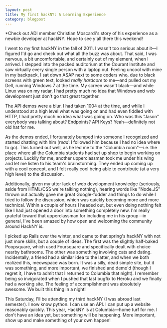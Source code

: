 ```yaml
---
layout: post
title: My first hackNY: A Learning Experience
category: blogpost
---
```

*Check out ADI member Christian Moscardi's story of his experience as a newbie
developer at hackNY. Hope to see y'all there this weekend!

I went to my first hackNY in the fall of 2011. I wasn't too serious about
it&mdash;I figured I'd go and check out what all the buzz was about. That said,
I was nervous, a bit uncomfortable, and certainly out of my element, when I
arrived. I stepped into the packed auditorium at the Courant Institute and saw
virtually every single person with a laptop out. Feeling uncool with mine in my
backpack, I sat down ASAP next to some coders who, due to black screens with
green text, looked *really hardcore* to me&mdash;and pulled out my Dell,
running Windows 7 at the time. My screen wasn't black&mdash;and while Linux was
on my radar, I had pretty much no idea that Windows and web development just
don't go that great together.

The API demos were a blur. I had taken 1004 at the time, and while I understood
at a high level what was going on and had even fiddled with HTTP, I had pretty
much no idea what was going on. Who was this "Jason" everybody was talking
about? Endpoints? API Keys? Yeah&mdash;definitely not old hat for me.

As the demos ended, I fortunately bumped into someone I recognized and started
chatting with him (*read*: I followed him because I had no idea where to go).
This turned out well, as he led me to the "Columbia room"&mdash;i.e. the place
where all the Columbia students had set up shop to begin working on projects.
Luckily for me, another upperclassman took me under his wing and let me listen
to his team's brainstorming. They ended up coming up with a cool concept, and I
felt really cool being able to contribute (at a very high level) to the
discussion.

Additionally, given my utter lack of web development knowledge (seriously,
aside from HTML/CSS we're talking nothing), hearing words like "Node.JS" thrown
out actually gave me great Google-fodder and things to do while I tried
to follow the discussion, which was quickly becoming more and more technical.
Within a couple of hours I headed out, but even doing nothing felt like I had
just opened a door into something completely new. I'm really grateful toward
that upperclassman for including me in his group&mdash;in general, I've been
amazed by how open and welcoming the community around HackNY is.

I picked up Rails over the winter, and came to that spring's hackNY with not
just more skills, but a couple of ideas. The first was the slightly half-baked
Poopsquare, which used Foursquare and specifically dealt with choice nearby
bathrooms. The other was something involving cats and dating. Incidentally, a
friend had a similar idea to the latter, and when we both realized this,
meowspace was born. It was a silly, dead simple site, but it was something, and
more important, we finished and demo'd (though I regret it, I have to admit
that I returned to Columbia that night). I remember being so invigorated when I
pushed that last bugfix to Heroku and we finally had a working site. The
feeling of accomplishment was absolutely awesome. We built this thing in a
night!

This Saturday, I'll be attending my third hackNY (I was abroad last semester).
I now know python. I can use an API. I can put up a website reasonably
quickly. This year, HackNY is at Columbia&mdash;home turf for me. I don't have
an idea yet, but something will be happening. More important, show up and make
something of your own happen!
